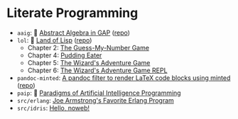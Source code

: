 # Literate Programming

- `aaig`: :book: [Abstract Algebra in GAP][aaig] ([repo][aaig/repo])
- `lol`: :book: [Land of Lisp][lol/repo] ([repo][lol/repo])
    - Chapter 2: [The Guess-My-Number Game][lol/guess.pdf]
    - Chapter 4: [Pudding Eater][lol/pudding.pdf]
    - Chapter 5: [The Wizard's Adventure Game][lol/wizard5.pdf]
    - Chapter 6: [The Wizard's Adventure Game REPL][lol/wizard6.pdf]
- `pandoc-minted`: [A pandoc filter to render LaTeX code blocks using minted][pandoc-minted] ([repo][pandoc-minted/repo])
- `paip`: :book: [Paradigms of Artificial Intelligence Programming][paip]
- `src/erlang`: [Joe Armstrong's Favorite Erlang Program][fav1]
- `src/idris`: [Hello, noweb!][hello]


<!-- Named Links -->

[aaig]: https://yurrriq.github.io/lp/aaig.pdf
[aaig/repo]: https://github.com/yurrriq/abstract-algebra-in-gap
[lol/repo]: https://github.com/yurrriq/land-of-lisp
[lol/guess.pdf]: https://yurrriq.github.io/lp/lol/guess.pdf
[lol/pudding.pdf]: https://yurrriq.github.io/lp/lol/pudding.pdf
[lol/wizard5.pdf]: https://yurrriq.github.io/lp/lol/wizard5.pdf
[lol/wizard6.pdf]: https://yurrriq.github.io/lp/lol/wizard6.pdf
[paip]: https://yurrriq.github.io/lp/paip.pdf
[pandoc-minted]: https://yurrriq.github.io/lp/pandoc-minted.pdf
[pandoc-minted/repo]: https://github.com/yurrriq/pandoc-minted
[fav1]: https://yurrriq.github.io/lp/erlang/fav1.pdf
[hello]: https://yurrriq.github.io/lp/idris/hello.pdf
